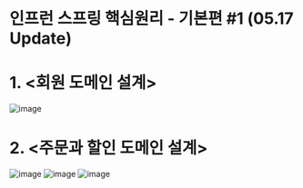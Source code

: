 # 인프런 스프링 핵심원리 - 기본편 #1 (05.17 Update)
# 1. <회원 도메인 설계>

![image](https://github.com/mkm101/core/assets/116955730/a900e5fc-e1b8-4ef7-a5c3-659632e4c63b)

# 2. <주문과 할인 도메인 설계>
![image](https://github.com/mkm101/Spring-/assets/116955730/2d1cb4a6-4350-4513-a524-af6ae8946ec7)
![image](https://github.com/mkm101/Spring-/assets/116955730/dfb69542-6687-40c2-9669-2fba99e21de3)
![image](https://github.com/mkm101/Spring-/assets/116955730/257cb83d-70cf-4c0a-8950-4ace08d80e8b)


